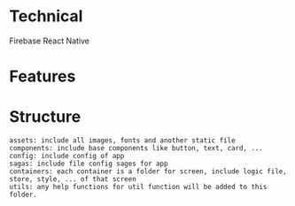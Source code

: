 # Technical
Firebase
React Native

# Features

# Structure
```
assets: include all images, fonts and another static file
components: include base components like button, text, card, ...
config: include config of app
sagas: include file config sages for app
containers: each container is a folder for screen, include logic file, store, style, ... of that screen
utils: any help functions for util function will be added to this folder.
```